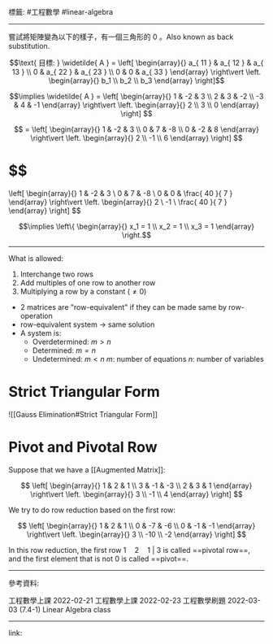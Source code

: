 標籤: #工程數學 #linear-algebra 

---

嘗試將矩陣變為以下的樣子，有一個三角形的 $0$ 。Also known as back substitution.

$$\text{ 目標: } \widetilde{ A } = 
\left[
\begin{array}{}
a_{ 11 } & a_{ 12 } & a_{ 13 } \\
0 & a_{ 22 } & a_{ 23 } \\
0 & 0 & a_{ 33 }
\end{array}
\right\vert
\left.
\begin{array}{}
b_1 \\
b_2 \\
b_3
\end{array}
\right]$$

$$\implies \widetilde{ A } = 
\left[
\begin{array}{}
1 & -2 & 3 \\
2 & 3 & -2 \\
-3 & 4 & -1
\end{array}
\right\vert
\left.
\begin{array}{}
2 \\
3 \\
0
\end{array}
\right]
$$

$$ = 
\left[
\begin{array}{}
1 & -2 & 3 \\
0 & 7 & -8 \\
0 & -2 & 8
\end{array}
\right\vert
\left.
\begin{array}{}
2 \\
-1 \\
6
\end{array}
\right]
$$

$$
=
\left[
\begin{array}{}
1 & -2 & 3 \\
0 & 7 & -8 \\
0 & 0 & \frac{ 40 }{ 7 }
\end{array}
\right\vert
\left.
\begin{array}{}
2 \\
-1 \\
\frac{ 40 }{ 7 }
\end{array}
\right]
$$

$$\implies 
\left\{
\begin{array}{}
x_1 = 1 \\
x_2 = 1 \\
x_3 = 1
\end{array}
\right.$$

---

What is allowed:

1. Interchange two rows
2. Add multiples of one row to another row
3. Multiplying a row by a constant ($\neq 0$)

- 2 matrices are "row-equivalent" if they can be made same by row-operation
- row-equivalent system $\rightarrow$ same solution
- A system is:
	- Overdetermined: $m > n$
	- Determined: $m = n$
	- Undetermined: $m < n$
	$m$: number of equations
	$n$: number of variables

# Strict Triangular Form

![[Gauss Elimination#Strict Triangular Form]]

# Pivot and Pivotal Row

Suppose that we have a [[Augmented Matrix]]:

$$
\left[
	\begin{array}{}
		1 & 2 & 1 \\
		3 & -1 & -3 \\
		2 & 3 & 1
	\end{array}
\right\vert
\left.
	\begin{array}{}
		3 \\
		-1 \\
		4
	\end{array}
\right]
$$

We try to do row reduction based on the first row:

$$
\left[
	\begin{array}{}
		1 & 2 & 1 \\
		0 & -7 & -6 \\
		0 & -1 & -1
	\end{array}
\right\vert
\left.
	\begin{array}{}
		3 \\
		-10 \\
		-2
	\end{array}
\right]
$$

In this row reduction, the first row $1 \quad 2 \quad 1 \ \vert\ 3$ is called ==pivotal row==, and the first element that is not $0$ is called ==pivot==.

---

參考資料:

工程數學上課 2022-02-21
工程數學上課 2022-02-23
工程數學刷題 2022-03-03 (7.4-1)
Linear Algebra class

---

link:

